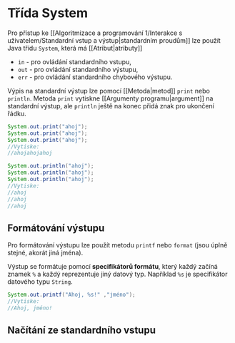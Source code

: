 # Třída System
Pro přístup ke [[Algoritmizace a programování 1/Interakce s uživatelem/Standardní vstup a výstup|standardním proudům]] lze použít Java třídu `System`, která má [[Atribut|atributy]] 
- `in` - pro ovládání standardního vstupu,
- `out` - pro ovládání standardního výstupu,
- `err` - pro ovládání standardního chybového výstupu.

Výpis na standardní výstup lze pomocí [[Metoda|metod]] `print` nebo `println`.  Metoda `print` vytiskne [[Argumenty programu|argument]] na standardní výstup, ale `println` ještě na konec přidá znak pro ukončení řádku.

```Java
System.out.print("ahoj");
System.out.print("ahoj");
System.out.print("ahoj");
//Vytiske:
//ahojahojahoj

System.out.println("ahoj");
System.out.println("ahoj");
System.out.println("ahoj");
//Vytiske:
//ahoj
//ahoj
//ahoj
```

## Formátování výstupu
Pro formátování výstupu lze použít metodu `printf` nebo `format` (jsou úplně stejné, akorát jiná jména).

Výstup se formátuje pomocí **specifikátorů formátu**, který každý začíná znamek `%` a každý reprezentuje jiný datový typ. Například `%s` je specifikátor datového typu `String`.

```Java
System.out.printf("Ahoj, %s!" ,"jméno");
//Vytiske:
//Ahoj, jméno!
```

## Načítání ze standardního vstupu

